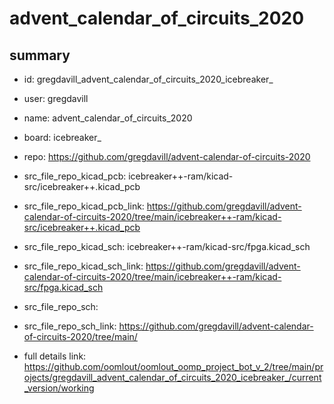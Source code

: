 # advent_calendar_of_circuits_2020
 
## summary 
* id: gregdavill_advent_calendar_of_circuits_2020_icebreaker_
* user: gregdavill
* name: advent_calendar_of_circuits_2020
* board: icebreaker_
* repo: https://github.com/gregdavill/advent-calendar-of-circuits-2020
* src_file_repo_kicad_pcb: icebreaker++-ram/kicad-src/icebreaker++.kicad_pcb
* src_file_repo_kicad_pcb_link: https://github.com/gregdavill/advent-calendar-of-circuits-2020/tree/main/icebreaker++-ram/kicad-src/icebreaker++.kicad_pcb
* src_file_repo_kicad_sch: icebreaker++-ram/kicad-src/fpga.kicad_sch
* src_file_repo_kicad_sch_link: https://github.com/gregdavill/advent-calendar-of-circuits-2020/tree/main/icebreaker++-ram/kicad-src/fpga.kicad_sch

* src_file_repo_sch: 
* src_file_repo_sch_link: https://github.com/gregdavill/advent-calendar-of-circuits-2020/tree/main/
* full details link: https://github.com/oomlout/oomlout_oomp_project_bot_v_2/tree/main/projects/gregdavill_advent_calendar_of_circuits_2020_icebreaker_/current_version/working  







